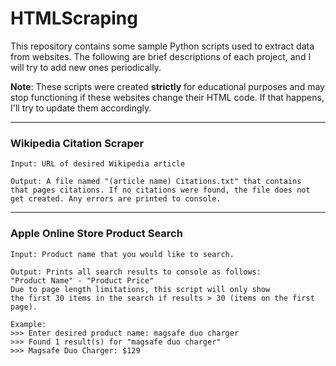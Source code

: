 # HTMLScraping
This repository contains some sample Python scripts used to 
extract data from websites. The following are brief descriptions of 
each project, and I will try to add new ones periodically.

**Note**: These scripts were created **strictly** for educational purposes and may 
stop functioning if these websites change their HTML code. If that happens,
I'll try to update them accordingly.

---
### Wikipedia Citation Scraper
    Input: URL of desired Wikipedia article

    Output: A file named "(article name) Citations.txt" that contains
    that pages citations. If no citations were found, the file does not 
    get created. Any errors are printed to console. 

---
### Apple Online Store Product Search
    Input: Product name that you would like to search.

    Output: Prints all search results to console as follows:
    "Product Name" - "Product Price"
    Due to page length limitations, this script will only show
    the first 30 items in the search if results > 30 (items on the first page).
    
    Example:
    >>> Enter desired product name: magsafe duo charger
    >>> Found 1 result(s) for "magsafe duo charger"
    >>> Magsafe Duo Charger: $129
